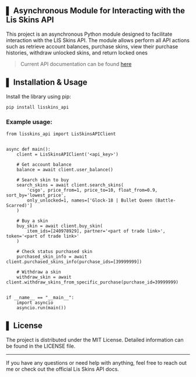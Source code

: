 ## ▌ Asynchronous Module for Interacting with the Lis Skins API

This project is an asynchronous Python module designed to facilitate interaction with the LIS Skins API. The module allows perform all API actions such as retrieve account balances, purchase skins, view their purchase histories, withdraw unlocked skins, and return locked ones

> Current API documentation can be found [here](https://lis-skins.stoplight.io/docs/lis-skins/)

## ▌ Installation & Usage

Install the library using pip:

```pip install lisskins_api```

### Example usage:

```
from lisskins_api import LisSkinsAPIClient


async def main():
    client = LisSkinsAPIClient('<api_key>')

    # Get account balance
    balance = await client.user_balance()

    # Search skin to buy
    search_skins = await client.search_skins(
        'csgo', price_from=1, price_to=10, float_from=0.9, sort_by='lowest_price',
        only_unlocked=1, names=['Glock-18 | Bullet Queen (Battle-Scarred)']
    )

    # Buy a skin
    buy_skin = await client.buy_skin(
        item_ids=[240978929], partner='<part of trade link>', token='<part of trade link>'
    )

    # Check status purchased skin 
    purchased_skin_info = await client.purchased_skins_info(purchase_ids=[39999999])

    # Withdraw a skin
    withdraw_skin = await client.withdraw_skins_from_specific_purchase(purchase_id=39999999)
  
  
if __name__ == "__main__":
    import asyncio
    asyncio.run(main())
```

## ▌ License

The project is distributed under the MIT License. Detailed information can be found in the LICENSE file.

---
If you have any questions or need help with anything, feel free to reach out me or check out the official Lis Skins API docs.
